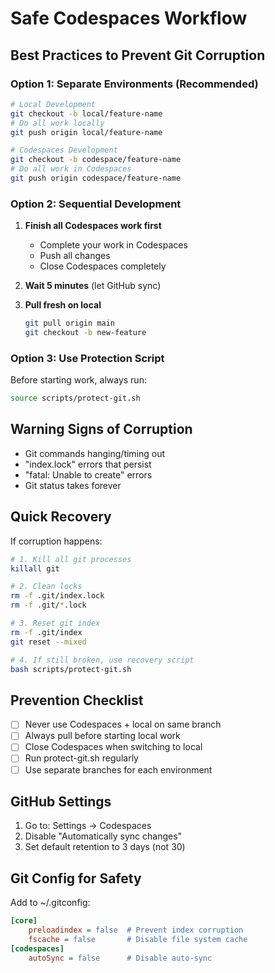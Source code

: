 # Safe Codespaces Workflow

## Best Practices to Prevent Git Corruption

### Option 1: Separate Environments (Recommended)

```bash
# Local Development
git checkout -b local/feature-name
# Do all work locally
git push origin local/feature-name

# Codespaces Development
git checkout -b codespace/feature-name
# Do all work in Codespaces
git push origin codespace/feature-name
```

### Option 2: Sequential Development

1. **Finish all Codespaces work first**
   - Complete your work in Codespaces
   - Push all changes
   - Close Codespaces completely

2. **Wait 5 minutes** (let GitHub sync)

3. **Pull fresh on local**
   ```bash
   git pull origin main
   git checkout -b new-feature
   ```

### Option 3: Use Protection Script

Before starting work, always run:
```bash
source scripts/protect-git.sh
```

## Warning Signs of Corruption

- Git commands hanging/timing out
- "index.lock" errors that persist
- "fatal: Unable to create" errors
- Git status takes forever

## Quick Recovery

If corruption happens:
```bash
# 1. Kill all git processes
killall git

# 2. Clean locks
rm -f .git/index.lock
rm -f .git/*.lock

# 3. Reset git index
rm -f .git/index
git reset --mixed

# 4. If still broken, use recovery script
bash scripts/protect-git.sh
```

## Prevention Checklist

- [ ] Never use Codespaces + local on same branch
- [ ] Always pull before starting local work
- [ ] Close Codespaces when switching to local
- [ ] Run protect-git.sh regularly
- [ ] Use separate branches for each environment

## GitHub Settings

1. Go to: Settings → Codespaces
2. Disable "Automatically sync changes"
3. Set default retention to 3 days (not 30)

## Git Config for Safety

Add to ~/.gitconfig:
```ini
[core]
    preloadindex = false  # Prevent index corruption
    fscache = false       # Disable file system cache
[codespaces]
    autoSync = false      # Disable auto-sync
```